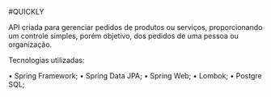 #QUICKLY

API criada para gerenciar pedidos de produtos ou serviços, proporcionando um controle simples, porém objetivo,
dos pedidos de uma pessoa ou organização.

Tecnologias utilizadas:

• Spring Framework;
• Spring Data JPA;
• Spring Web;
• Lombok;
• Postgre SQL;